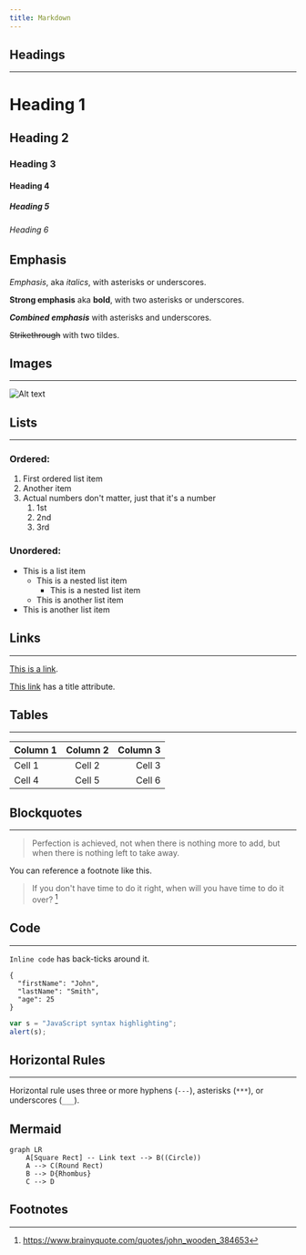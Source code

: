 ```yaml
---
title: Markdown
---
```


<!-- markdownlint-disable -->
<!-- prettier-ignore-start -->

<div class="container-lg">

## Headings

---

# Heading 1

## Heading 2

### Heading 3

#### Heading 4

##### Heading 5

###### Heading 6

## Emphasis

_Emphasis_, aka _italics_, with asterisks or underscores.

**Strong emphasis** aka **bold**, with two asterisks or underscores.

**_Combined emphasis_** with asterisks and underscores.

~~Strikethrough~~ with two tildes.

## Images

---

![Alt text](../image.png "This is a caption.")

## Lists

---

### Ordered:

1. First ordered list item
2. Another item
3. Actual numbers don't matter, just that it's a number
   1. 1st
   1. 2nd
   1. 3rd

### Unordered:

- This is a list item
  - This is a nested list item
    - This is a nested list item
  - This is another list item
- This is another list item

## Links

---

[This is a link](https://www.example.com).

[This link](https://www.example.com "Link Title") has a title attribute.

## Tables

---

| Column 1 | Column 2 | Column 3 |
| :------- | :------: | -------: |
| Cell 1   |  Cell 2  |   Cell 3 |
| Cell 4   |  Cell 5  |   Cell 6 |

## Blockquotes

---

> Perfection is achieved, not when there is nothing more to add, but when there
> is nothing left to take away.

You can reference a footnote like this.

> If you don't have time to do it right, when will you have time to do it over?
> [^1]

## Code

---

`Inline code` has back-ticks around it.

```
{
  "firstName": "John",
  "lastName": "Smith",
  "age": 25
}
```

```javascript
var s = "JavaScript syntax highlighting";
alert(s);
```

## Horizontal Rules

---

Horizontal rule uses three or more hyphens (`---`), asterisks (`***`), or
underscores (`___`).

## Mermaid

```mermaid
graph LR
    A[Square Rect] -- Link text --> B((Circle))
    A --> C(Round Rect)
    B --> D{Rhombus}
    C --> D
```

## Footnotes

[^1]: https://www.brainyquote.com/quotes/john_wooden_384653

</div>

<!-- prettier-ignore-end -->
